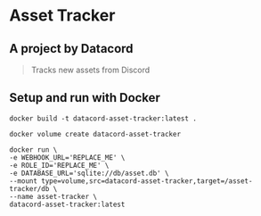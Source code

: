 # Asset Tracker

## A project by Datacord

> Tracks new assets from Discord

## Setup and run with Docker

```docker
docker build -t datacord-asset-tracker:latest .
```

```docker
docker volume create datacord-asset-tracker
```

```docker
docker run \
-e WEBHOOK_URL='REPLACE_ME' \
-e ROLE_ID='REPLACE_ME' \
-e DATABASE_URL='sqlite://db/asset.db' \
--mount type=volume,src=datacord-asset-tracker,target=/asset-tracker/db \
--name asset-tracker \
datacord-asset-tracker:latest
```
